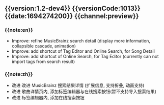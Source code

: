## {{version:1.2-dev4}} {{versionCode:1013}} {{date:1694274200}} {{channel:preview}}

### {{note:en}}
- Improve: refine MusicBrainz search detail (display more information, collapsible cascade, animation)
- Improve: add shortcut of Tag Editor and Online Search, for Song Detail
- Improve: add shortcut of Online Search, for Tag Editor (currently can not import tags from search result)

### {{note:zh}}
- 改进 改进 MusicBrainz 搜索结果详情 (扩展信息, 支持折叠, 动画支持)
- 改进 歌曲详情页内, 添加标签编辑器与在线搜索按钮(暂不支持导入搜索结果)
- 改进 标签编辑器内, 添加在线搜索按钮